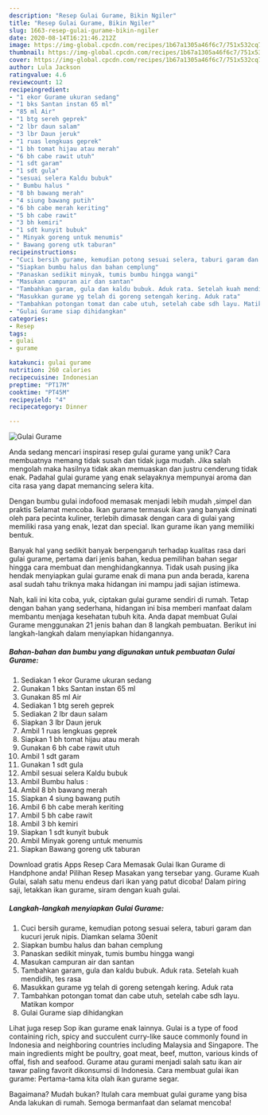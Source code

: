 ```yaml
---
description: "Resep Gulai Gurame, Bikin Ngiler"
title: "Resep Gulai Gurame, Bikin Ngiler"
slug: 1663-resep-gulai-gurame-bikin-ngiler
date: 2020-08-14T16:21:46.212Z
image: https://img-global.cpcdn.com/recipes/1b67a1305a46f6c7/751x532cq70/gulai-gurame-foto-resep-utama.jpg
thumbnail: https://img-global.cpcdn.com/recipes/1b67a1305a46f6c7/751x532cq70/gulai-gurame-foto-resep-utama.jpg
cover: https://img-global.cpcdn.com/recipes/1b67a1305a46f6c7/751x532cq70/gulai-gurame-foto-resep-utama.jpg
author: Lula Jackson
ratingvalue: 4.6
reviewcount: 12
recipeingredient:
- "1 ekor Gurame ukuran sedang"
- "1 bks Santan instan 65 ml"
- "85 ml Air"
- "1 btg sereh geprek"
- "2 lbr daun salam"
- "3 lbr Daun jeruk"
- "1 ruas lengkuas geprek"
- "1 bh tomat hijau atau merah"
- "6 bh cabe rawit utuh"
- "1 sdt garam"
- "1 sdt gula"
- "sesuai selera Kaldu bubuk"
- " Bumbu halus "
- "8 bh bawang merah"
- "4 siung bawang putih"
- "6 bh cabe merah keriting"
- "5 bh cabe rawit"
- "3 bh kemiri"
- "1 sdt kunyit bubuk"
- " Minyak goreng untuk menumis"
- " Bawang goreng utk taburan"
recipeinstructions:
- "Cuci bersih gurame, kemudian potong sesuai selera, taburi garam dan kucuri jeruk nipis. Diamkan selama 30enit"
- "Siapkan bumbu halus dan bahan cemplung"
- "Panaskan sedikit minyak, tumis bumbu hingga wangi"
- "Masukan campuran air dan santan"
- "Tambahkan garam, gula dan kaldu bubuk. Aduk rata. Setelah kuah mendidih, tes rasa"
- "Masukkan gurame yg telah di goreng setengah kering. Aduk rata"
- "Tambahkan potongan tomat dan cabe utuh, setelah cabe sdh layu. Matikan kompor"
- "Gulai Gurame siap dihidangkan"
categories:
- Resep
tags:
- gulai
- gurame

katakunci: gulai gurame 
nutrition: 260 calories
recipecuisine: Indonesian
preptime: "PT17M"
cooktime: "PT45M"
recipeyield: "4"
recipecategory: Dinner

---
```



![Gulai Gurame](https://img-global.cpcdn.com/recipes/1b67a1305a46f6c7/751x532cq70/gulai-gurame-foto-resep-utama.jpg)

Anda sedang mencari inspirasi resep gulai gurame yang unik? Cara membuatnya memang tidak susah dan tidak juga mudah. Jika salah mengolah maka hasilnya tidak akan memuaskan dan justru cenderung tidak enak. Padahal gulai gurame yang enak selayaknya mempunyai aroma dan cita rasa yang dapat memancing selera kita.

Dengan bumbu gulai indofood memasak menjadi lebih mudah ,simpel dan praktis Selamat mencoba. Ikan gurame termasuk ikan yang banyak diminati oleh para pecinta kuliner, terlebih dimasak dengan cara di gulai yang memiliki rasa yang enak, lezat dan special. Ikan gurame ikan yang memiliki bentuk.

Banyak hal yang sedikit banyak berpengaruh terhadap kualitas rasa dari gulai gurame, pertama dari jenis bahan, kedua pemilihan bahan segar hingga cara membuat dan menghidangkannya. Tidak usah pusing jika hendak menyiapkan gulai gurame enak di mana pun anda berada, karena asal sudah tahu triknya maka hidangan ini mampu jadi sajian istimewa.


Nah, kali ini kita coba, yuk, ciptakan gulai gurame sendiri di rumah. Tetap dengan bahan yang sederhana, hidangan ini bisa memberi manfaat dalam membantu menjaga kesehatan tubuh kita. Anda dapat membuat Gulai Gurame menggunakan 21 jenis bahan dan 8 langkah pembuatan. Berikut ini langkah-langkah dalam menyiapkan hidangannya.

<!--inarticleads1-->

##### Bahan-bahan dan bumbu yang digunakan untuk pembuatan Gulai Gurame:

1. Sediakan 1 ekor Gurame ukuran sedang
1. Gunakan 1 bks Santan instan 65 ml
1. Gunakan 85 ml Air
1. Sediakan 1 btg sereh geprek
1. Sediakan 2 lbr daun salam
1. Siapkan 3 lbr Daun jeruk
1. Ambil 1 ruas lengkuas geprek
1. Siapkan 1 bh tomat hijau atau merah
1. Gunakan 6 bh cabe rawit utuh
1. Ambil 1 sdt garam
1. Gunakan 1 sdt gula
1. Ambil sesuai selera Kaldu bubuk
1. Ambil  Bumbu halus :
1. Ambil 8 bh bawang merah
1. Siapkan 4 siung bawang putih
1. Ambil 6 bh cabe merah keriting
1. Ambil 5 bh cabe rawit
1. Ambil 3 bh kemiri
1. Siapkan 1 sdt kunyit bubuk
1. Ambil  Minyak goreng untuk menumis
1. Siapkan  Bawang goreng utk taburan


Download gratis Apps Resep Cara Memasak Gulai Ikan Gurame di Handphone anda! Pilihan Resep Masakan yang tersebar yang. Gurame Kuah Gulai, salah satu menu endeus dari ikan yang patut dicoba! Dalam piring saji, letakkan ikan gurame, siram dengan kuah gulai. 

<!--inarticleads2-->

##### Langkah-langkah menyiapkan Gulai Gurame:

1. Cuci bersih gurame, kemudian potong sesuai selera, taburi garam dan kucuri jeruk nipis. Diamkan selama 30enit
1. Siapkan bumbu halus dan bahan cemplung
1. Panaskan sedikit minyak, tumis bumbu hingga wangi
1. Masukan campuran air dan santan
1. Tambahkan garam, gula dan kaldu bubuk. Aduk rata. Setelah kuah mendidih, tes rasa
1. Masukkan gurame yg telah di goreng setengah kering. Aduk rata
1. Tambahkan potongan tomat dan cabe utuh, setelah cabe sdh layu. Matikan kompor
1. Gulai Gurame siap dihidangkan


Lihat juga resep Sop ikan gurame enak lainnya. Gulai is a type of food containing rich, spicy and succulent curry-like sauce commonly found in Indonesia and neighboring countries including Malaysia and Singapore. The main ingredients might be poultry, goat meat, beef, mutton, various kinds of offal, fish and seafood. Gurame atau gurami menjadi salah satu ikan air tawar paling favorit dikonsumsi di Indonesia. Cara membuat gulai ikan gurame: Pertama-tama kita olah ikan gurame segar. 

Bagaimana? Mudah bukan? Itulah cara membuat gulai gurame yang bisa Anda lakukan di rumah. Semoga bermanfaat dan selamat mencoba!
